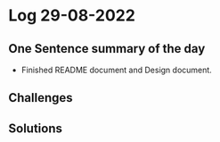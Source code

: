 # Log 29-08-2022

## One Sentence summary of the day
- Finished README document and Design document.

## Challenges

## Solutions